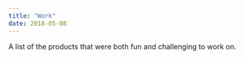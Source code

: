 ```yaml
---
title: "Work"
date: 2018-05-08
---
```


A list of the products that were both fun and challenging to work on.